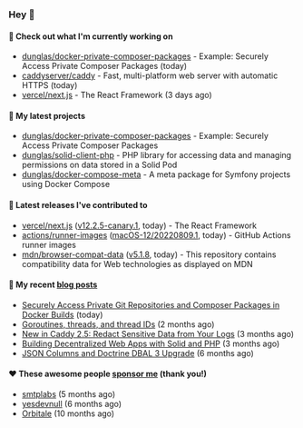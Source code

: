 ### Hey 👋

#### 👷 Check out what I'm currently working on

- [dunglas/docker-private-composer-packages](https://github.com/dunglas/docker-private-composer-packages) - Example: Securely Access Private Composer Packages (today)
- [caddyserver/caddy](https://github.com/caddyserver/caddy) - Fast, multi-platform web server with automatic HTTPS (today)
- [vercel/next.js](https://github.com/vercel/next.js) - The React Framework (3 days ago)

#### 🌱 My latest projects

- [dunglas/docker-private-composer-packages](https://github.com/dunglas/docker-private-composer-packages) - Example: Securely Access Private Composer Packages
- [dunglas/solid-client-php](https://github.com/dunglas/solid-client-php) - PHP library for accessing data and managing permissions on data stored in a Solid Pod
- [dunglas/docker-compose-meta](https://github.com/dunglas/docker-compose-meta) - A meta package for Symfony projects using Docker Compose

#### 🔭 Latest releases I've contributed to

- [vercel/next.js](https://github.com/vercel/next.js) ([v12.2.5-canary.1](https://github.com/vercel/next.js/releases/tag/v12.2.5-canary.1), today) - The React Framework
- [actions/runner-images](https://github.com/actions/runner-images) ([macOS-12/20220809.1](https://github.com/actions/runner-images/releases/tag/macOS-12%2F20220809.1), today) - GitHub Actions runner images
- [mdn/browser-compat-data](https://github.com/mdn/browser-compat-data) ([v5.1.8](https://github.com/mdn/browser-compat-data/releases/tag/v5.1.8), today) - This repository contains compatibility data for Web technologies as displayed on MDN

#### 📜 My recent [blog posts](https://dunglas.fr)

- [Securely Access Private Git Repositories and Composer Packages in Docker Builds](https://dunglas.fr/2022/08/securely-access-private-git-repositories-and-composer-packages-in-docker-builds/) (today)
- [Goroutines, threads, and thread IDs](https://dunglas.fr/2022/05/goroutines-threads-and-thread-ids/) (2 months ago)
- [New in Caddy 2.5: Redact Sensitive Data from Your Logs](https://dunglas.fr/2022/04/caddy-logging-security-improvements/) (3 months ago)
- [Building Decentralized Web Apps with Solid and PHP](https://dunglas.fr/2022/04/building-decentralized-web-apps-with-solid-and-php/) (3 months ago)
- [JSON Columns and Doctrine DBAL 3 Upgrade](https://dunglas.fr/2022/01/json-columns-and-doctrine-dbal-3-upgrade/) (6 months ago)

#### ❤️ These awesome people [sponsor me](https://github.com/sponsors/dunglas) (thank you!)

- [smtplabs](https://github.com/smtplabs) (5 months ago)
- [yesdevnull](https://github.com/yesdevnull) (6 months ago)
- [Orbitale](https://github.com/Orbitale) (10 months ago)
